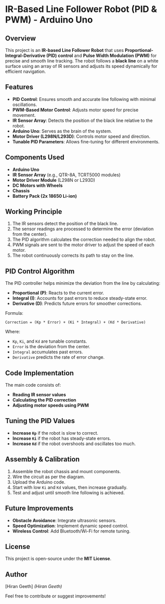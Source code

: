 # IR-Based Line Follower Robot (PID & PWM) - Arduino Uno

## Overview
This project is an **IR-based Line Follower Robot** that uses **Proportional-Integral-Derivative (PID) control** and **Pulse Width Modulation (PWM)** for precise and smooth line tracking. The robot follows a **black line** on a white surface using an array of IR sensors and adjusts its speed dynamically for efficient navigation.

## Features
- **PID Control**: Ensures smooth and accurate line following with minimal oscillations.
- **PWM-Based Motor Control**: Adjusts motor speed for precise movement.
- **IR Sensor Array**: Detects the position of the black line relative to the robot.
- **Arduino Uno**: Serves as the brain of the system.
- **Motor Driver (L298N/L293D)**: Controls motor speed and direction.
- **Tunable PID Parameters**: Allows fine-tuning for different environments.

## Components Used
- **Arduino Uno**
- **IR Sensor Array** (e.g., QTR-8A, TCRT5000 modules)
- **Motor Driver Module** (L298N or L293D)
- **DC Motors with Wheels**
- **Chassis**
- **Battery Pack (2x 18650 Li-ion)**

## Working Principle
1. The IR sensors detect the position of the black line.
2. The sensor readings are processed to determine the error (deviation from the center).
3. The PID algorithm calculates the correction needed to align the robot.
4. PWM signals are sent to the motor driver to adjust the speed of each motor.
5. The robot continuously corrects its path to stay on the line.

## PID Control Algorithm
The PID controller helps minimize the deviation from the line by calculating:
- **Proportional (P)**: Reacts to the current error.
- **Integral (I)**: Accounts for past errors to reduce steady-state error.
- **Derivative (D)**: Predicts future errors for smoother corrections.

Formula:
```
Correction = (Kp * Error) + (Ki * Integral) + (Kd * Derivative)
```
Where:
- `Kp`, `Ki`, and `Kd` are tunable constants.
- `Error` is the deviation from the center.
- `Integral` accumulates past errors.
- `Derivative` predicts the rate of error change.

## Code Implementation
The main code consists of:
- **Reading IR sensor values**
- **Calculating the PID correction**
- **Adjusting motor speeds using PWM**

## Tuning the PID Values
- **Increase `Kp`** if the robot is slow to correct.
- **Increase `Ki`** if the robot has steady-state errors.
- **Increase `Kd`** if the robot overshoots and oscillates too much.

## Assembly & Calibration
1. Assemble the robot chassis and mount components.
2. Wire the circuit as per the diagram.
3. Upload the Arduino code.
4. Start with low `Ki` and `Kd` values, then increase gradually.
5. Test and adjust until smooth line following is achieved.

## Future Improvements
- **Obstacle Avoidance**: Integrate ultrasonic sensors.
- **Speed Optimization**: Implement dynamic speed control.
- **Wireless Control**: Add Bluetooth/Wi-Fi for remote tuning.

## License
This project is open-source under the **MIT License**.

## Author
[Hiran Geeth] *(Hiran Geeth)*

Feel free to contribute or suggest improvements!


